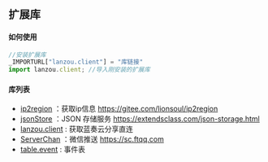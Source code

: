 ## 扩展库

#### 如何使用

```js
//安装扩展库
_IMPORTURL["lanzou.client"] = "库链接"
import lanzou.client; //导入刚安装的扩展库
```

#### 库列表

- [ip2region](http://suiang/aardio/lib/ip2region.tar.lzma) ：获取ip信息 https://gitee.com/lionsoul/ip2region
- [jsonStore](http://suiang/aardio/lib/jsonStore.tar.lzma) ：JSON 存储服务 https://extendsclass.com/json-storage.html
- [lanzou.client](http://suiang.cn/aardio/lib/lanzou.client.tar.lzma) : 获取蓝奏云分享直连
- [ServerChan](http://suiang/aardio/lib/ServerChan.tar.lzma) ：微信推送 https://sc.ftqq.com
- [table.event](http://suiang.cn/aardio/lib/table.event.tar.lzma) : 事件表
